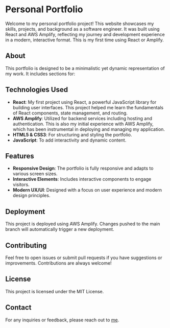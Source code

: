 # Personal Portfolio

Welcome to my personal portfolio project! This website showcases my skills, projects, and background as a software engineer. It was built using React and AWS Amplify, reflecting my journey and development experience in a modern, interactive format. This is my first time using React or Amplify.

## About

This portfolio is designed to be a minimalistic yet dynamic representation of my work. It includes sections for:

## Technologies Used

- **React**: My first project using React, a powerful JavaScript library for building user interfaces. This project helped me learn the fundamentals of React components, state management, and routing.
- **AWS Amplify**: Utilized for backend services including hosting and authentication. This is also my initial experience with AWS Amplify, which has been instrumental in deploying and managing my application.
- **HTML5 & CSS3**: For structuring and styling the portfolio.
- **JavaScript**: To add interactivity and dynamic content.

## Features

- **Responsive Design**: The portfolio is fully responsive and adapts to various screen sizes.
- **Interactive Elements**: Includes interactive components to engage visitors.
- **Modern UX/UI**: Designed with a focus on user experience and modern design principles.

## Deployment

This project is deployed using AWS Amplify. Changes pushed to the main branch will automatically trigger a new deployment.

## Contributing

Feel free to open issues or submit pull requests if you have suggestions or improvements. Contributions are always welcome!

## License

This project is licensed under the MIT License.

## Contact

For any inquiries or feedback, please reach out to [me](mailto:rmor760@wgu.edu).

